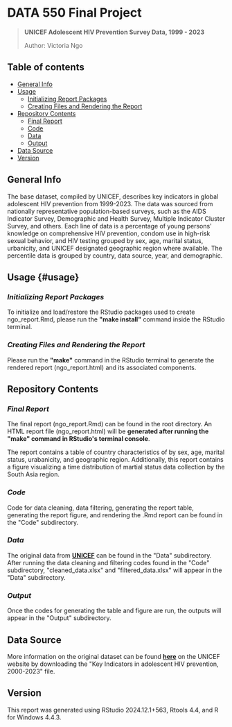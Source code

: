 # DATA 550 Final Project

> **UNICEF Adolescent HIV Prevention Survey Data, 1999 - 2023**
>
> Author: Victoria Ngo

## Table of contents

-   [General Info](#general-info)
-   [Usage](#usage)
    -   [Initializing Report Packages](#initializing-report-packages)
    -   [Creating Files and Rendering the Report](#creating-files-and-rendering-the-report)
-   [Repository Contents](#repository-contents)
    -   [Final Report](#final-report)
    -   [Code](#code)
    -   [Data](#data)
    -   [Output](#output)
-   [Data Source](#data-source)
-   [Version](#version)

## General Info

The base dataset, compiled by UNICEF, describes key indicators in global adolescent HIV prevention from 1999-2023. The data was sourced from nationally representative population-based surveys, such as the AIDS Indicator Survey, Demographic and Health Survey, Multiple Indicator Cluster Survey, and others. Each line of data is a percentage of young persons' knowledge on comprehensive HIV prevention, condom use in high-risk sexual behavior, and HIV testing grouped by sex, age, marital status, urbanicity, and UNICEF designated geographic region where available. The percentile data is grouped by country, data source, year, and demographic.

## Usage {#usage}

### *Initializing Report Packages*

To initialize and load/restore the RStudio packages used to create ngo_report.Rmd, please run the **"make install"** command inside the RStudio terminal.

### *Creating Files and Rendering the Report*

Please run the **"make"** command in the RStudio terminal to generate the rendered report (ngo_report.html) and its associated components.

## Repository Contents 

### *Final Report*

The final report (ngo_report.Rmd) can be found in the root directory. An HTML report file (ngo_report.html) will be **generated after running the "make" command in RStudio's terminal console**.

The report contains a table of country characteristics of by sex, age, marital status, urabanicity, and geographic region. Additionally, this report contains a figure visualizing a time distribution of martial status data collection by the South Asia region.

### *Code*

Code for data cleaning, data filtering, generating the report table, generating the report figure, and rendering the .Rmd report can be found in the "Code" subdirectory.

### *Data*

The original data from [**UNICEF**](https://data.unicef.org/resources/dataset/hiv-aids-statistical-tables/) can be found in the "Data" subdirectory. After running the data cleaning and filtering codes found in the "Code" subdirectory, "cleaned_data.xlsx" and "filtered_data.xlsx" will appear in the "Data" subdirectory.

### *Output*

Once the codes for generating the table and figure are run, the outputs will appear in the "Output" subdirectory.

## Data Source

More information on the original dataset can be found [**here**](https://data.unicef.org/resources/dataset/hiv-aids-statistical-tables/) on the UNICEF website by downloading the "Key Indicators in adolescent HIV prevention, 2000-2023" file.

## Version

This report was generated using RStudio 2024.12.1+563, Rtools 4.4, and R for Windows 4.4.3.

